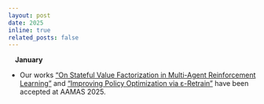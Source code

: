 ```yaml
---
layout: post
date: 2025
inline: true
related_posts: false
---
```

&emsp;**January**
- Our works <a href='https://arxiv.org/abs/2408.15381'>“On Stateful Value Factorization in Multi-Agent Reinforcement Learning”</a> and <a href='https://arxiv.org/abs/2406.08315'>“Improving Policy Optimization via ε-Retrain”</a> have been accepted at AAMAS 2025.
